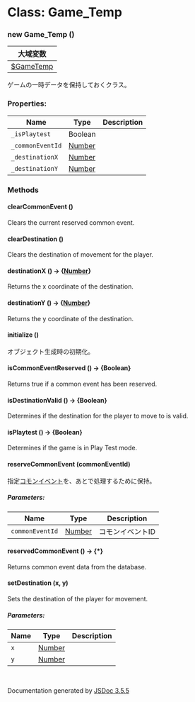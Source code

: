 # Class: Game_Temp

### new Game_Temp ()

| 大域変数 |
| --- |
| [$GameTemp](global.md#gametemp-game_temp) |

ゲームの一時データを保持しておくクラス。


### Properties:

| Name | Type | Description |
| --- | --- | --- |
| `_isPlaytest` | Boolean |  |
| `_commonEventId` | [Number](Number.md) |  |
| `_destinationX` | [Number](Number.md) |  |
| `_destinationY` | [Number](Number.md) |  |


### Methods

#### clearCommonEvent ()
Clears the current reserved common event.

#### clearDestination ()
Clears the destination of movement for the player.

#### destinationX () → {[Number](Number.md)}
Returns the x coordinate of the destination.

#### destinationY () → {[Number](Number.md)}
Returns the y coordinate of the destination.

#### initialize ()
 オブジェクト生成時の初期化。

#### isCommonEventReserved () → {Boolean}
Returns true if a common event has been reserved.

#### isDestinationValid () → {Boolean}
Determines if the destination for the player to move to is valid.

#### isPlaytest () → {Boolean}
Determines if the game is in Play Test mode.

#### reserveCommonEvent (commonEventId)
指定[コモンイベント](Game_CommonEvent.md)を、あとで処理するために保持。

##### Parameters:

| Name | Type | Description |
| --- | --- | --- |
| `commonEventId` | [Number](Number.md) | コモンイベントID |


#### reservedCommonEvent () → {*}
Returns common event data from the database.


#### setDestination (x, y)
Sets the destination of the player for movement.

##### Parameters:

| Name | Type | Description |
| --- | --- | --- |
| `x` | [Number](Number.md) |  |
| `y` | [Number](Number.md) |  |

 <br>

  Documentation generated by [JSDoc 3.5.5](https://github.com/jsdoc3/jsdoc)
